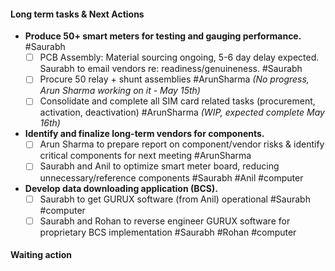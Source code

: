 #### Long term tasks & Next Actions

-   **Produce 50+ smart meters for testing and gauging performance.** #Saurabh
    -   [ ] PCB Assembly: Material sourcing ongoing, 5-6 day delay expected. Saurabh to email vendors re: readiness/genuineness. #Saurabh
    -   [ ] Procure 50 relay + shunt assemblies #ArunSharma *(No progress, Arun Sharma working on it - May 15th)*
    -   [ ] Consolidate and complete all SIM card related tasks (procurement, activation, deactivation) #ArunSharma *(WIP, expected complete May 16th)*

-   **Identify and finalize long-term vendors for components.**
    -   [ ] Arun Sharma to prepare report on component/vendor risks & identify critical components for next meeting #ArunSharma
    -   [ ] Saurabh and Anil to optimize smart meter board, reducing unnecessary/reference components #Saurabh #Anil #computer

-   **Develop data downloading application (BCS).**
    -   [ ] Saurabh to get GURUX software (from Anil) operational #Saurabh #computer
    -   [ ] Saurabh and Rohan to reverse engineer GURUX software for proprietary BCS implementation #Saurabh #Rohan #computer

#### Waiting action